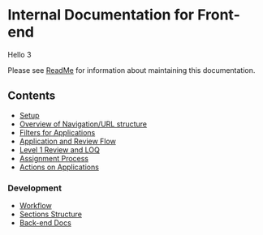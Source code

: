 # Internal Documentation for Front-end

Hello 3

Please see [ReadMe](__README.md) for information about maintaining this documentation.

## Contents

- [Setup](setup/Setup.md)
- [Overview of Navigation/URL structure](Overview-of-Navigation-&-URL-structure.md)
- [Filters for Applications](Filters-for-Applications.md)
- [Application and Review Flow](Application-and-Review-Flow.md)
- [Level 1 Review and LOQ](Level-1-Review-And-LOQ.md)
- [Assignment Process](Assignment-Process.md)
- [Actions on Applications](Actions-on-Applications.md)

### Development

- [Workflow](Development-Workflow.md)
- [Sections Structure](Sections-Structure.md)
- [Back-end Docs](https://github.com/openmsupply/application-manager-server/wiki)
